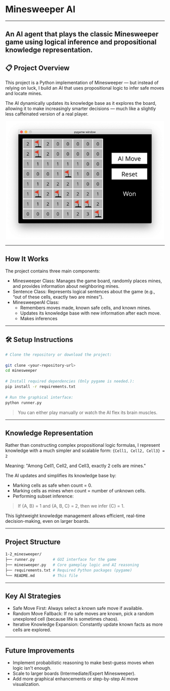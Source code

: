 # Minesweeper AI
---

An AI agent that plays the classic **Minesweeper** game using logical inference and propositional knowledge representation.
---

## 📋 Project Overview

This project is a Python implementation of Minesweeper — but instead of relying on luck, I build an AI that uses propositional logic to infer safe moves and locate mines.

The AI dynamically updates its knowledge base as it explores the board, allowing it to make increasingly smarter decisions — much like a slightly less caffeinated version of a real player.

<p align="center">
  <img src="./assets/images/game.png" alt="Alt text" width="500">
</p>

---
## How It Works
The project contains three main components:
* Minesweeper Class: Manages the game board, randomly places mines, and provides information about neighboring mines.
* Sentence Class: Represents logical sentences about the game (e.g., “out of these cells, exactly two are mines”).
* MinesweeperAI Class:
  * Remembers moves made, known safe cells, and known mines.
  * Updates its knowledge base with new information after each move.
  * Makes inferences

---
## 🛠 Setup Instructions
```bash
# Clone the repository or download the project:

git clone <your-repository-url>
cd minesweeper

# Install required dependencies (Only pygame is needed.):
pip install -r requirements.txt

# Run the graphical interface:
python runner.py
```
> You can either play manually or watch the AI flex its brain muscles.
---

## Knowledge Representation
Rather than constructing complex propositional logic formulas, I represent knowledge with a much simpler and scalable form:
`{Cell1, Cell2, Cell3} = 2`

Meaning: "Among Cell1, Cell2, and Cell3, exactly 2 cells are mines."

The AI updates and simplifies its knowledge base by:
* Marking cells as safe when count = 0.
* Marking cells as mines when count = number of unknown cells.
* Performing subset inference:
> If {A, B} = 1 and {A, B, C} = 2, then we infer {C} = 1.

This lightweight knowledge management allows efficient, real-time decision-making, even on larger boards.

---
## Project Structure
```bash
1-2_minesweeper/
├── runner.py        # GUI interface for the game
├── minesweeper.py   # Core gameplay logic and AI reasoning
├── requirements.txt # Required Python packages (pygame)
└── README.md        # This file
```
---
## Key AI Strategies
* Safe Move First: Always select a known safe move if available.
* Random Move Fallback: If no safe moves are known, pick a random unexplored cell (because life is sometimes chaos).
* Iterative Knowledge Expansion: Constantly update known facts as more cells are explored.

---
## Future Improvements
* Implement probabilistic reasoning to make best-guess moves when logic isn't enough.
* Scale to larger boards (Intermediate/Expert Minesweeper).
* Add more graphical enhancements or step-by-step AI move visualization.
